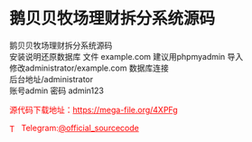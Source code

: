 # 鹅贝贝牧场理财拆分系统源码

鹅贝贝牧场理财拆分系统源码<br>安装说明还原数据库 文件 example.com 建议用phpmyadmin 导入<br>修改administrator/example.com 数据库连接<br>后台地址/administrator<br>账号admin 密码 admin123<br>


<p style="color: red;">源代码下载地址：<a href="https://mega-file.org/4XPFg" style="color: red;">https://mega-file.org/4XPFg</a></p><p style="color: red;"><img src="https://cdn-icons-png.flaticon.com/512/2111/2111646.png" alt="Telegram Icon" style="width: 16px; vertical-align: middle; margin-right: 5px;">Telegram:<a href="https://t.me/official_sourcecode" style="color: red;">@official_sourcecode</a></p>